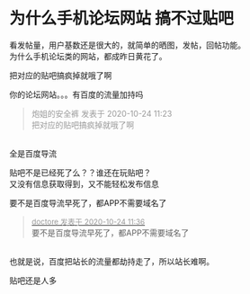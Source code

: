 # 为什么手机论坛网站 搞不过贴吧


看发帖量，用户基数还是很大的，就简单的晒图，发帖，回帖功能。<br />
为什么手机论坛类的网站，都成昨日黄花了。

把对应的贴吧搞疯掉就哦了啊

你的论坛网站。。。有百度的流量加持吗&nbsp; &nbsp;&nbsp; &nbsp;&nbsp; &nbsp;&nbsp; &nbsp;&nbsp; &nbsp; 

<div class="quote"><blockquote><font color="#999999">炮姐的安全裤 发表于 2020-10-24 11:23</font><br />
<font color="#999999">把对应的贴吧搞疯掉就哦了啊</font></blockquote></div><br />
全是百度导流

贴吧不是已经死了么？？谁还在玩贴吧？<br />
又没有信息获取得到，又不能轻松发布信息

要不是百度导流早死了，都APP不需要域名了

<div class="quote"><blockquote><font size="2"><a href="https://www.hostloc.com/forum.php?mod=redirect&amp;goto=findpost&amp;pid=9345041&amp;ptid=757907" target="_blank"><font color="#999999">doctore 发表于 2020-10-24 11:36</font></a></font><br />
要不是百度导流早死了，都APP不需要域名了</blockquote></div><br />
也就是说，百度把站长的流量都劫持走了，所以站长难啊。

贴吧还是人多<img id="aimg_MILY3" onclick="zoom(this, this.src, 0, 0, 0)" class="zoom" src="https://cdn.jsdelivr.net/gh/hishis/forum-master/public/images/patch.gif" onmouseover="img_onmouseoverfunc(this)" onload="thumbImg(this)" border="0" alt="" />
